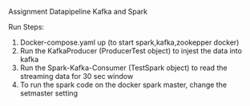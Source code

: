 Assignment Datapipeline Kafka and Spark

Run Steps:

1) Docker-compose.yaml up (to start spark,kafka,zookepper docker)
2) Run the KafkaProducer (ProducerTest object) to injest the data into kafka
3) Run the Spark-Kafka-Consumer (TestSpark object) to read the streaming data for 30 sec window
4) To run the spark code on the docker spark master, change the setmaster setting
